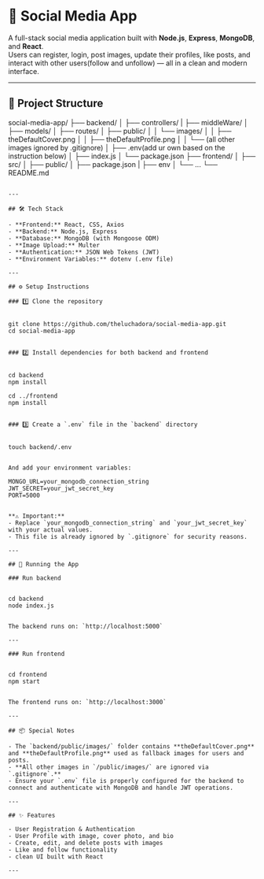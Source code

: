 # 📱 Social Media App

A full-stack social media application built with **Node.js**, **Express**, **MongoDB**, and **React**.  
Users can register, login, post images, update their profiles, like posts, and interact with other users(follow and unfollow) — all in a clean and modern interface.

---

## 📂 Project Structure


social-media-app/
├── backend/
│   ├── controllers/
|   ├── middleWare/
│   ├── models/
│   ├── routes/
│   ├── public/
│   │   └── images/
│   │       ├── theDefaultCover.png
│   │       ├── theDefaultProfile.png
│   │       └── (all other images ignored by .gitignore)
│   ├── .env(add ur own based on the instruction below)
│   ├── index.js
│   └── package.json
├── frontend/
│   ├── src/
│   ├── public/
│   ├── package.json
|   ├── env
│   └── ...
└── README.md
```

---

## 🛠️ Tech Stack

- **Frontend:** React, CSS, Axios  
- **Backend:** Node.js, Express  
- **Database:** MongoDB (with Mongoose ODM)  
- **Image Upload:** Multer  
- **Authentication:** JSON Web Tokens (JWT)  
- **Environment Variables:** dotenv (.env file)

---

## ⚙️ Setup Instructions

### 1️⃣ Clone the repository


git clone https://github.com/theluchadora/social-media-app.git
cd social-media-app


### 2️⃣ Install dependencies for both backend and frontend


cd backend
npm install

cd ../frontend
npm install


### 3️⃣ Create a `.env` file in the `backend` directory


touch backend/.env


And add your environment variables:

MONGO_URL=your_mongodb_connection_string
JWT_SECRET=your_jwt_secret_key
PORT=5000


**⚠️ Important:**  
- Replace `your_mongodb_connection_string` and `your_jwt_secret_key` with your actual values.  
- This file is already ignored by `.gitignore` for security reasons.

---

## 🚀 Running the App

### Run backend


cd backend
node index.js


The backend runs on: `http://localhost:5000`

---

### Run frontend


cd frontend
npm start


The frontend runs on: `http://localhost:3000`

---

## 📦 Special Notes

- The `backend/public/images/` folder contains **theDefaultCover.png** and **theDefaultProfile.png** used as fallback images for users and posts.
- **All other images in `/public/images/` are ignored via `.gitignore`.**
- Ensure your `.env` file is properly configured for the backend to connect and authenticate with MongoDB and handle JWT operations.

---

## ✨ Features

- User Registration & Authentication
- User Profile with image, cover photo, and bio
- Create, edit, and delete posts with images
- Like and follow functionality
- clean UI built with React

---

